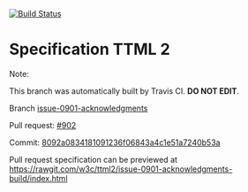 [![Build Status](https://travis-ci.org/w3c/ttml2.svg?branch=issue-0901-acknowledgments)](https://travis-ci.org/w3c/ttml2)


# Specification TTML 2


Note:


This branch was automatically built by Travis CI. <b>DO NOT EDIT</b>.


 Branch [issue-0901-acknowledgments](https://github.com/w3c/ttml2/tree/issue-0901-acknowledgments)


 Pull request: [#902](https://github.com/w3c/ttml2/pull/902)


 Commit: [8092a0834181091236f06843a4c1e51a7240b53a](https://github.com/w3c/ttml2/commit/8092a0834181091236f06843a4c1e51a7240b53a)

Pull request specification can be previewed at https://rawgit.com/w3c/ttml2/issue-0901-acknowledgments-build/index.html



